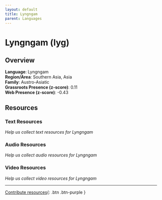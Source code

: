```yaml
---
layout: default
title: Lyngngam
parent: Languages
---
```


# Lyngngam (lyg)

## Overview

**Language**: Lyngngam  
**Region/Area**: Southern Asia, Asia  
**Family**: Austro-Asiatic  
**Grassroots Presence (z-score)**: 0.11  
**Web Presence (z-score)**: -0.43  

## Resources

### Text Resources
*Help us collect text resources for Lyngngam*

### Audio Resources
*Help us collect audio resources for Lyngngam*

### Video Resources
*Help us collect video resources for Lyngngam*

---

[Contribute resources](https://forms.office.com/e/1SfLJx3u1r){: .btn .btn-purple }
